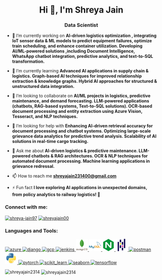 <h1 align="center">Hi 👋, I'm Shreya Jain</h1>
<h3 align="center">Data Scientist</h3>


- 🔭 I’m currently working on **AI-driven logistics optimization , integrating IoT sensor data & ML models to predict equipment failures, optimize train scheduling, and enhance container utilization. Developing AI/ML-powered solutions ,including Document Intelligence, WhatsApp chatbot integration, predictive analytics, and text-to-SQL transformation.**

- 🌱 I’m currently learning **Advanced AI applications in supply chain & logistics. Graph-based AI techniques for improved relationship extraction & knowledge graphs. Hybrid AI approaches for structured & unstructured data integration.**

- 👯 I’m looking to collaborate on **AI/ML projects in logistics, predictive maintenance, and demand forecasting. LLM-powered applications (chatbots, RAG-based systems, Text-to-SQL solutions). OCR-based document processing and entity extraction using Azure Vision, Tesseract, and NLP techniques.**

- 🤝 I’m looking for help with **Enhancing AI-driven retrieval accuracy for document processing and chatbot systems. Optimizing large-scale grievance data analytics for predictive trend analysis. Scalability of AI solutions in real-time cargo tracking.**

- 💬 Ask me about **AI-driven logistics & predictive maintenance. LLM-powered chatbots & RAG architectures. OCR & NLP techniques for automated document processing. Machine learning applications in grievance redressal.**

- 📫 How to reach me **shreyajain231400@gmail.com**

- ⚡ Fun fact **I love exploring AI applications in unexpected domains, from policy analytics to railway logistics! 🚂**

<h3 align="left">Connect with me:</h3>
<p align="left">
<a href="https://linkedin.com/in/shreya-jain97" target="blank"><img align="center" src="https://raw.githubusercontent.com/rahuldkjain/github-profile-readme-generator/master/src/images/icons/Social/linked-in-alt.svg" alt="shreya-jain97" height="30" width="40" /></a>
<a href="https://www.leetcode.com/shreyajain00" target="blank"><img align="center" src="https://raw.githubusercontent.com/rahuldkjain/github-profile-readme-generator/master/src/images/icons/Social/leet-code.svg" alt="shreyajain00" height="30" width="40" /></a>
</p>

<h3 align="left">Languages and Tools:</h3>
<p align="left"> <a href="https://azure.microsoft.com/en-in/" target="_blank" rel="noreferrer"> <img src="https://www.vectorlogo.zone/logos/microsoft_azure/microsoft_azure-icon.svg" alt="azure" width="40" height="40"/> </a> <a href="https://www.djangoproject.com/" target="_blank" rel="noreferrer"> <img src="https://cdn.worldvectorlogo.com/logos/django.svg" alt="django" width="40" height="40"/> </a> <a href="https://cloud.google.com" target="_blank" rel="noreferrer"> <img src="https://www.vectorlogo.zone/logos/google_cloud/google_cloud-icon.svg" alt="gcp" width="40" height="40"/> </a> <a href="https://www.jenkins.io" target="_blank" rel="noreferrer"> <img src="https://www.vectorlogo.zone/logos/jenkins/jenkins-icon.svg" alt="jenkins" width="40" height="40"/> </a> <a href="https://www.mongodb.com/" target="_blank" rel="noreferrer"> <img src="https://raw.githubusercontent.com/devicons/devicon/master/icons/mongodb/mongodb-original-wordmark.svg" alt="mongodb" width="40" height="40"/> </a> <a href="https://www.mysql.com/" target="_blank" rel="noreferrer"> <img src="https://raw.githubusercontent.com/devicons/devicon/master/icons/mysql/mysql-original-wordmark.svg" alt="mysql" width="40" height="40"/> </a> <a href="https://www.nginx.com" target="_blank" rel="noreferrer"> <img src="https://raw.githubusercontent.com/devicons/devicon/master/icons/nginx/nginx-original.svg" alt="nginx" width="40" height="40"/> </a> <a href="https://pandas.pydata.org/" target="_blank" rel="noreferrer"> <img src="https://raw.githubusercontent.com/devicons/devicon/2ae2a900d2f041da66e950e4d48052658d850630/icons/pandas/pandas-original.svg" alt="pandas" width="40" height="40"/> </a> <a href="https://postman.com" target="_blank" rel="noreferrer"> <img src="https://www.vectorlogo.zone/logos/getpostman/getpostman-icon.svg" alt="postman" width="40" height="40"/> </a> <a href="https://www.python.org" target="_blank" rel="noreferrer"> <img src="https://raw.githubusercontent.com/devicons/devicon/master/icons/python/python-original.svg" alt="python" width="40" height="40"/> </a> <a href="https://pytorch.org/" target="_blank" rel="noreferrer"> <img src="https://www.vectorlogo.zone/logos/pytorch/pytorch-icon.svg" alt="pytorch" width="40" height="40"/> </a> <a href="https://scikit-learn.org/" target="_blank" rel="noreferrer"> <img src="https://upload.wikimedia.org/wikipedia/commons/0/05/Scikit_learn_logo_small.svg" alt="scikit_learn" width="40" height="40"/> </a> <a href="https://seaborn.pydata.org/" target="_blank" rel="noreferrer"> <img src="https://seaborn.pydata.org/_images/logo-mark-lightbg.svg" alt="seaborn" width="40" height="40"/> </a> <a href="https://www.tensorflow.org" target="_blank" rel="noreferrer"> <img src="https://www.vectorlogo.zone/logos/tensorflow/tensorflow-icon.svg" alt="tensorflow" width="40" height="40"/> </a> </p>

<p><img align="left" src="https://github-readme-stats.vercel.app/api/top-langs?username=shreyajain2314&show_icons=true&locale=en&layout=compact" alt="shreyajain2314" /></p>

<p>&nbsp;<img align="center" src="https://github-readme-stats.vercel.app/api?username=shreyajain2314&show_icons=true&locale=en" alt="shreyajain2314" /></p>


